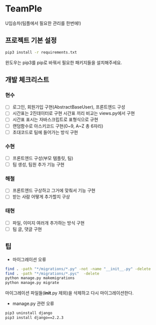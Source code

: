 # TeamPle

U임승차(팀플에서 필요한 관리를 한번에!)

## 프로젝트 기본 설정

```bash
pip3 install -r requirements.txt
```

윈도우는 pip3를 pip로 바꿔서 필요한 패키지들을 설치해주세요.

## 개발 체크리스트

### 현수

- [ ] 로그인, 회원가입 구현(AbstractBaseUser), 프론트엔드 구성
- [ ] 시간표는 2진데이터로 구현 시간표 끼리 비교는 views.py에서 구현
- [ ] 시간표 표시는 자바스크립트로 표형식으로 규현
- [ ] 랜덤함수로 아스키코드 구현(0~9, A~Z 총 6자리)
- [ ] 초대코드로 팀에 들어가는 방식 구현

### 수현

- [ ] 프론트엔드 구성(부모 템플릿, 팀)
- [ ] 팀 생성, 팀원 추가 기능 구현

### 해철

- [ ] 프론트엔드 구상하고 그거에 맞춰서 기능 구현
- [ ] 받는 사람 어떻게 추가할지 구상

### 태현

- [ ] 파일, 이미지 여러개 추가하는 방식 구현
- [ ] 팀 글, 댓글 구현

## 팁

* 마이그레이션 오류

```bash
find . -path "*/migrations/*.py" -not -name "__init__.py" -delete
find . -path "*/migrations/*.pyc"  -delete
python manage.py makemigrations
python manage.py migrate
```

마이그레이션 파일들(__init__.py 제외)을 삭제하고 다시 마이그레이션한다.

* manage.py 관련 오류

```bash
pip3 uninstall django
pip3 install django==2.2.3
```